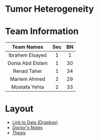 # Tumor Heterogeneity

<h1> Team Information </h1>

Team Names | Sec | BN
:--------:|:---------:|:-------:
Ibrahem Elsayed | 1 | 1
Donia Abd Elslam | 1 | 30
Renad Taher | 1 | 34
Mariem Ahmed | 2 | 29
Mostafa Yehia | 2 | 33

# Layout
* [Link to Data (Dropbox)](https://www.dropbox.com/sh/w2yfgnb0u3kragd/AADesjt7IJS873KbPM5so10_a?dl=0)
* [Doctor's Notes](https://github.com/mostafa20223/GP/blob/master/Doctor's%20Notes.md)
* [Thesis](https://github.com/mostafa20223/GP/blob/master/Thesis.md)